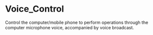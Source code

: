 # Voice_Control
Control the computer/mobile phone to perform operations through the computer microphone voice, accompanied by voice broadcast.
